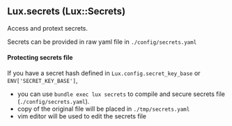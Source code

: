 ## Lux.secrets (Lux::Secrets)

Access and protext secrets.

Secrets can be provided in raw yaml file in `./config/secrets.yaml`

#### Protecting secrets file

If you have a secret hash defined in `Lux.config.secret_key_base` or `ENV['SECRET_KEY_BASE']`,
* you can use `bundle exec lux secrets` to compile and secure secrets file (`./config/secrets.yaml`).
* copy of the original file will be placed in `./tmp/secrets.yaml`
* vim editor will be used to edit the secrets file